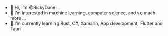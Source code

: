 - 👋 Hi, I’m @RickyDane
- 👀 I’m interested in machine learning, computer science, and so much more ...
- 🌱 I’m currently learning Rust, C#, Xamarin, App development, Flutter and Tauri

<!---
RickyDane/RickyDane is a ✨ special ✨ repository because its `README.md` (this file) appears on your GitHub profile.
You can click the Preview link to take a look at your changes.
--->
